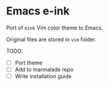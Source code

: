 Emacs e-ink
===========

Port of `eink` Vim color theme to Emacs.

Original files are stored in `vim` folder.

TODO:
* [ ] Port theme
* [ ] Add to marmalade repo
* [ ] Write installation guide
